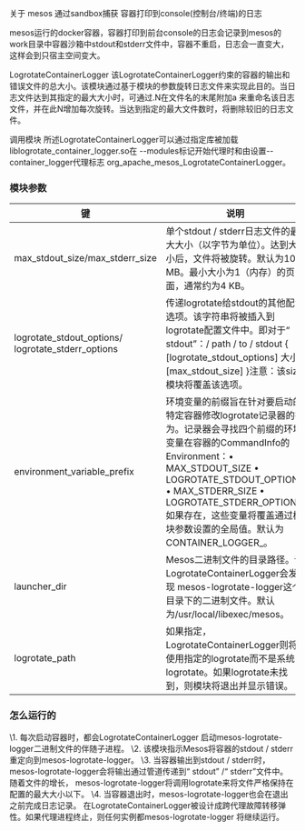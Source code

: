 关于 mesos 通过sandbox捕获 容器打印到console(控制台/终端)的日志

mesos运行的docker容器，容器打印到前台console的日志会记录到mesos的work目录中容器沙箱中stdout和stderr文件中，容器不重启，日志会一直变大，这样会到只宿主空间变大。

LogrotateContainerLogger
该LogrotateContainerLogger约束的容器的输出和错误文件的总大小。该模块通过基于模块的参数旋转日志文件来实现此目的。当日志文件达到其指定的最大大小时，可通过.N在文件名的末尾附加a 来重命名该日志文件，并在此N增加每次旋转。当达到指定的最大文件数时，将删除较旧的日志文件。

调用模块
所述LogrotateContainerLogger可以通过指定库被加载 liblogrotate_container_logger.so在 --modules标记开始代理时和由设置--container_logger代理标志 org_apache_mesos_LogrotateContainerLogger。



### 模块参数



| 键                                                 | 说明                                                         |
| -------------------------------------------------- | ------------------------------------------------------------ |
| max_stdout_size/max_stderr_size                    | 单个stdout / stderr日志文件的最大大小（以字节为单位）。达到大小后，文件将被旋转。默认为10 MB。最小大小为1（内存）的页面，通常约为4 KB。 |
| logrotate_stdout_options/ logrotate_stderr_options | 传递logrotate给stdout的其他配置选项。该字符串将被插入到logrotate配置文件中。即对于“ stdout”：/ path / to / stdout {   [logrotate_stdout_options]   大小[max_stdout_size] }注意：该size模块将覆盖该选项。 |
| environment_variable_prefix                        | 环境变量的前缀旨在针对要启动的特定容器修改logrotate记录器的行为。记录器会寻找四个前缀的环境变量在容器的CommandInfo的Environment：• MAX_STDOUT_SIZE • LOGROTATE_STDOUT_OPTIONS • MAX_STDERR_SIZE • LOGROTATE_STDERR_OPTIONS 如果存在，这些变量将覆盖通过模块参数设置的全局值。默认为CONTAINER_LOGGER_。 |
| launcher_dir                                       | Mesos二进制文件的目录路径。该LogrotateContainerLogger会发现 mesos-logrotate-logger这个目录下的二进制文件。默认为/usr/local/libexec/mesos。 |
| logrotate_path                                     | 如果指定，LogrotateContainerLogger则将使用指定的logrotate而不是系统的 logrotate。如果logrotate未找到，则模块将退出并显示错误。 |





### 怎么运行的


\1. 每次启动容器时，都会LogrotateContainerLogger 启动mesos-logrotate-logger二进制文件的伴随子进程。
\2. 该模块指示Mesos将容器的stdout / stderr重定向到mesos-logrotate-logger。
\3. 当容器输出到stdout / stderr时，mesos-logrotate-logger会将输出通过管道传递到“ stdout” /“ stderr”文件中。随着文件的增长， mesos-logrotate-logger将调用logrotate来将文件严格保持在配置的最大大小以下。
\4. 当容器退出时，mesos-logrotate-logger也会在退出之前完成日志记录。
在LogrotateContainerLogger被设计成跨代理故障转移弹性。如果代理进程终止，则任何实例都mesos-logrotate-logger 将继续运行。